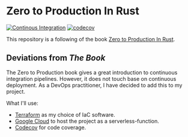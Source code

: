 # Zero to Production In Rust

[![Continous Integration](https://github.com/hikilaka/zero2prod/actions/workflows/pipeline.yml/badge.svg)](https://github.com/hikilaka/zero2prod/actions/workflows/rust-ci.yml)
[![codecov](https://codecov.io/gh/hikilaka/zero2prod/branch/master/graph/badge.svg?token=YNR3L3ZVUL)](https://codecov.io/gh/hikilaka/zero2prod)

This repository is a following of the book [Zero to Production In Rust](https://www.zero2prod.com/).

## Deviations from _The Book_

The Zero to Production book gives a great introduction to continuous integration pipelines. However, it does not touch
base on continuous deployment. As a DevOps practitioner, I have decided to add this to my project.

What I'll use:

* [Terraform](https://www.terraform.io/) as my choice of IaC software.
* [Google Cloud](https://cloud.google.com/) to host the project as a serverless-function.
* [Codecov](https://codecov.io/) for code coverage.
